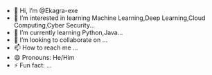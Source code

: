 - 👋 Hi, I’m @Ekagra-exe
- 👀 I’m interested in learning Machine Learning,Deep Learning,Cloud Computing,Cyber Security...
- 🌱 I’m currently learning Python,Java...
- 💞️ I’m looking to collaborate on ...
- 📫 How to reach me ...
- 😄 Pronouns: He/Him
- ⚡ Fun fact: ...

<!---
Ekagra-03/Ekagra-03 is a ✨ special ✨ repository because its `README.md` (this file) appears on your GitHub profile.
You can click the Preview link to take a look at your changes.
--->
